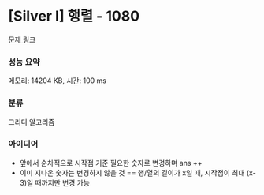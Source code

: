 # [Silver I] 행렬 - 1080 

[문제 링크](https://www.acmicpc.net/problem/1080) 

### 성능 요약

메모리: 14204 KB, 시간: 100 ms

### 분류

그리디 알고리즘

### 아이디어

- 앞에서 순차적으로 시작점 기준 필요한 숫자로 변경하며 ans ++
- 이미 지나온 숫자는 변경하지 않을 것 == 행/열의 길이가 x일 때, 시작점이 최대 (x-3)일 때까지만 변경 가능
